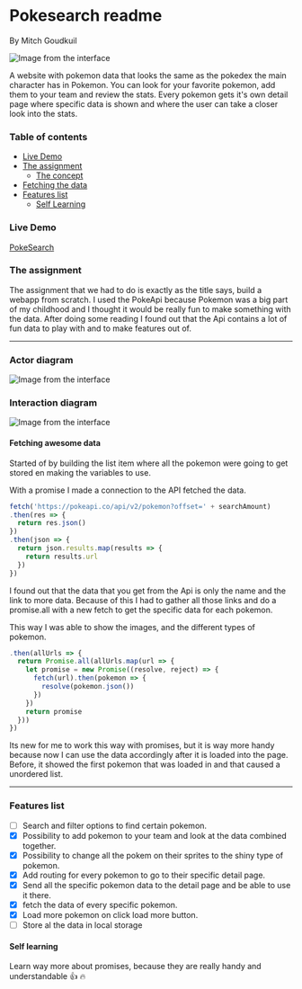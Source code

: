 # Pokesearch readme
By Mitch Goudkuil

![Image from the interface](http://mitchgoudkuil.nl/img/appimage.png)

A website with pokemon data that looks the same as the pokedex the main character has in Pokemon. You can look for your favorite pokemon, add them to your team and review the stats.  Every pokemon gets it's own detail page where specific data is shown and where the user can take a closer look into the stats.

### Table of contents

* [Live Demo](#The-assignment)
* [The assignment](#The-assignment)
   * [The concept](#The-concept)
* [Fetching the data](#Fetching-awesome-data)
* [Features list](#Features-list)
   * [Self Learning](#Self-Learning)

### Live Demo
[PokeSearch](https://mitchgoudkuil.github.io/web-app-from-scratch-18-19/week2)

### The assignment
The assignment that we had to do is exactly as the title says, build a webapp from scratch. I used the PokeApi because Pokemon was a big part of my childhood and I thought it would be really fun to make something with the data. After doing some reading I found out that the Api contains a lot of fun data to play with and to make features out of.

---

### Actor diagram
![Image from the interface](http://mitchgoudkuil.nl/img/image1.png)

### Interaction diagram
![Image from the interface](http://mitchgoudkuil.nl/img/interaction-diagram.png)

#### Fetching awesome data
Started of by building the list item where all the pokemon were going to get stored en making the variables to use.

With a promise I made a connection to the API fetched the data.

```javascript
fetch('https://pokeapi.co/api/v2/pokemon?offset=' + searchAmount)
.then(res => {
  return res.json()
})
.then(json => {
  return json.results.map(results => {
    return results.url
  })
})
```

I found out that the data that you get from the Api is only the name and the link to more data. Because of this I had to gather all those links and do a promise.all with a new fetch to get the specific data for each pokemon.

This way I was able to show the images, and the different types of pokemon.

```javascript
.then(allUrls => {
  return Promise.all(allUrls.map(url => {
    let promise = new Promise((resolve, reject) => {
      fetch(url).then(pokemon => {
        resolve(pokemon.json())
      })
    })
    return promise
  }))
})
```

Its new for me to work this way with promises, but it is way more handy because now I can use the data accordingly after it is loaded into the page. Before, it showed the first pokemon that was loaded in and that caused a unordered list.

---

### Features list

- [ ] Search and filter options to find certain pokemon.
- [X] Possibility to add pokemon to your team and look at the data combined together.
- [X] Possibility to change all the pokem on their sprites to the shiny type of pokemon.
- [X] Add routing for every pokemon to go to their specific detail page.
- [X] Send all the specific pokemon data to the detail page and be able to use it there.
- [X] fetch the data of every specific pokemon.
- [X] Load more pokemon on click load more button.
- [ ] Store al the data in local storage

#### Self learning
Learn way more about promises, because they are really handy and understandable :+1: :fire:
